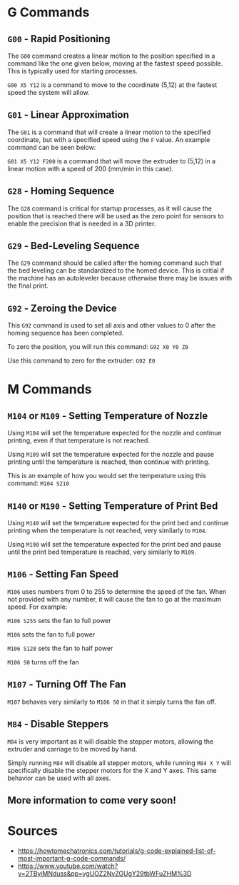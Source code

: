 # G Commands

## `G00` - Rapid Positioning

The `G00` command creates a linear motion to the position specified in a command like the one given below, moving at the fastest speed possible. This is typically used for starting processes.

```G00 X5 Y12``` is a command to move to the coordinate (5,12) at the fastest speed the system will allow.

## `G01` - Linear Approximation

The `G01` is a command that will create a linear motion to the specified coordinate, but with a specified speed using the `F` value. An example command can be seen below: 

```G01 X5 Y12 F200``` is a command that will move the extruder to (5,12) in a linear motion with a speed of 200 (mm/min in this case).

## `G28` - Homing Sequence

The `G28` command is critical for startup processes, as it will cause the position that is reached there will be used as the zero point for sensors to enable the precision that is needed in a 3D printer.

## `G29` - Bed-Leveling Sequence

The `G29` command should be called after the homing command such that the bed leveling can be standardized to the homed device. This is critial if the machine has an autoleveler because otherwise there may be issues with the final print.

## `G92` - Zeroing the Device

This `G92` command is used to set all axis and other values to 0 after the homing sequence has been completed. 

To zero the position, you will run this command: ```G92 X0 Y0 Z0```

Use this command to zero for the extruder: ```G92 E0```

# M Commands

## `M104` or `M109` - Setting Temperature of Nozzle

Using `M104` will set the temperature expected for the nozzle and continue printing, even if that temperature is not reached.

Using `M109` will set the temperature expected for the nozzle and pause printing until the temperature is reached, then continue with printing.

This is an example of how you would set the temperature using this command: ```M104 S210```

## `M140` or `M190` - Setting Temperature of Print Bed

Using `M140`  will set the temperature expected for the print bed and continue printing when the temperature is not reached, very similarly to `M104`.

Using `M190` will set the temperature expected for the print bed and pause until the print bed temperature is reached, very similarly to `M109`.

## `M106` - Setting Fan Speed

`M106` uses numbers from 0 to 255 to determine the speed of the fan. When not provided with any number, it will cause the fan to go at the maximum speed. For example:

```M106 S255``` sets the fan to full power

```M106``` sets the fan to full power

```M106 S128``` sets the fan to half power

```M106 S0``` turns off the fan

## `M107` - Turning Off The Fan

`M107` behaves very similarly to `M106 S0` in that it simply turns the fan off.

## `M84` - Disable Steppers

`M84` is very important as it will disable the stepper motors, allowing the extruder and carriage to be moved by hand. 

Simply running ```M84``` will disable all stepper motors, while running ```M84 X Y``` will specifically disable the stepper motors for the X and Y axes. This same behavior can be used with all axes.

## More information to come very soon!

# Sources

- https://howtomechatronics.com/tutorials/g-code-explained-list-of-most-important-g-code-commands/
- https://www.youtube.com/watch?v=2TByiMNduss&pp=ygUOZ2NvZGUgY29tbWFuZHM%3D
